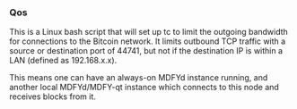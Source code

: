 ### Qos ###

This is a Linux bash script that will set up tc to limit the outgoing bandwidth for connections to the Bitcoin network. It limits outbound TCP traffic with a source or destination port of 44741, but not if the destination IP is within a LAN (defined as 192.168.x.x).

This means one can have an always-on MDFYd instance running, and another local MDFYd/MDFY-qt instance which connects to this node and receives blocks from it.
